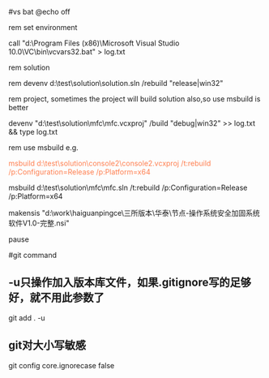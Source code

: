 #vs bat
@echo off

rem set environment

call "d:\Program Files (x86)\Microsoft Visual Studio 10.0\VC\bin\vcvars32.bat" > log.txt

rem solution

rem devenv d:\test\solution\solution.sln /rebuild "release|win32"


rem project, sometimes the project will build solution also,so use msbuild is better

devenv "d:\test\solution\mfc\mfc.vcxproj" /build "debug|win32" >> log.txt && type log.txt

rem use msbuild e.g.

<font color=#FF7F50>msbuild d:\test\solution\console2\console2.vcxproj /t:rebuild /p:Configuration=Release /p:Platform=x64</font>

msbuild d:\test\solution\mfc\mfc.sln /t:rebuild /p:Configuration=Release /p:Platform=x64

makensis "d:\work\haiguanpingce\三所版本\华泰\节点-操作系统安全加固系统软件V1.0-完整.nsi"

pause

#git command

## -u只操作加入版本库文件，如果.gitignore写的足够好，就不用此参数了

git add . -u

## git对大小写敏感

git config core.ignorecase false
